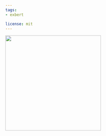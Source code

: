 ```yaml
---
tags:
- exbert

license: mit
---
```


<a href="https://huggingface.co/exbert/?model=xlm-roberta-base">
	<img width="300px" src="https://hf-dinosaur.huggingface.co/exbert/button.png">
</a>
